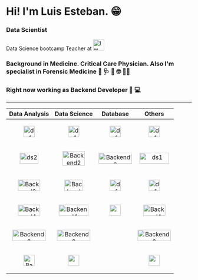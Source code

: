 # Hi! I'm Luis Esteban. 😁

### Data Scientist 
Data Science bootcamp Teacher at <a href="https://www.lewagon.com/" target="_blank"><img src="https://raw.githubusercontent.com/lewagon/fullstack-images/master/uikit/logo.png" alt="lw" width="30" height="30"/></a>



### Background in Medicine. Critical Care Physician. Also I'm specialist in Forensic Medicine  🧬 🩺 🔬 🤓 🧟‍♂️


### Right now working as Backend Developer 🦾 💻 

***********************************************************************************

| Data Analysis| Data Science | Database | Others |
|-------------------|-------------------|---------------------|--------------------|
|<p align="center"><img src="https://cdn.worldvectorlogo.com/logos/python-4.svg" alt="ds1" width="30" height="30"/></p>| <p align="center"><img src="https://scipy.org/images/logo.svg" alt="ds1" width="30" height="30"/></p> | <p align="center"><img src="https://www.sqlite.org/images/sqlite370_banner.gif" alt="ds1" width="30" height="30"/></p> | <p align="center"><img src="https://dbeaver.io/wp-content/uploads/2015/09/beaver-head.png" alt="ds1" width="30" height="30"/></p> |
|<p align="center"><img src="https://jupyter.org/assets/logos/rectanglelogo-greytext-orangebody-greymoons.svg" alt="ds2" width="50" height="30"/></p> | <p align="center"><img src="https://www.statsmodels.org/stable/_images/statsmodels-logo-v2-horizontal.svg" alt="Backend2" width="60" height="40"/></p>| <p align="center"><img src="https://webimages.mongodb.com/_com_assets/cms/kuyj3d95v5vbmm2f4-horizontal_white.svg?auto=format%252Ccompress" alt="Backend3" width="90" height="30"/></p> | <p align="center"><img src="https://www.docker.com/wp-content/uploads/2022/01/Docker-Logo-White-RGB_Horizontal-730x189-1.png.webp" alt="ds1" width="80" height="30"/></p> |
|<p align="center"><img src="https://matplotlib.org/_static/logo_light.svg" alt="Backend3" width="60" height="30"/></p>| <p align="center"><img src="https://scikit-learn.org/stable/_static/scikit-learn-logo-small.png" alt="Backend2" width="50" height="30"/></p> |  <p align="center"><img src="https://www.postgresql.org/media/img/about/press/elephant.png" alt="ds1" width="30" height="30"/></p>  |  <p align="center"><img src="https://cdn.worldvectorlogo.com/logos/google-cloud-1.svg" alt="ds1" width="30" height="30"/></p> |
|<p align="center"><img src="https://seaborn.pydata.org/_static/logo-wide-lightbg.svg" alt="Backend4" width="60" height="30"/></p>| <p align="center"><img src="https://www.gstatic.com/devrel-devsite/prod/vd0b6a72e157acde26de95ec0a4f3c963ef89b26016c053f67be2964730c81ac3/tensorflow/images/lockup.svg" alt="Backend4" width="80" height="30"/></p> |<p align="center"><img src="https://cdn.worldvectorlogo.com/logos/mariadb.svg" width="30" height="30"/></p> | <p align="center"><img src="https://cdn.worldvectorlogo.com/logos/git-icon.svg" alt="Backend4" width="60" height="30"/></p> |
|  <p align="center"><img src="https://pandas.pydata.org/static/img/pandas_white.svg" alt="Backend3" width="90" height="30"/></p>  | <p align="center"><img src="https://keras.io/img/logo.png" alt="Backend3" width="90" height="30"/></p> |  | <p align="center"><img src="https://cdn.worldvectorlogo.com/logos/linux-tux-2.svg" alt="Backend3" width="90" height="30"/></p> |
| <p align="center"><img src="https://cdn.worldvectorlogo.com/logos/numpy-1.svg" alt="Backend2" width="30" height="30"/></p> | <p align="center"><img src="https://opencv.org/wp-content/uploads/2022/05/logo.png" width="30" height="30"/></p> |  |  <p align="center"><img src="https://cdn.worldvectorlogo.com/logos/fastapi-1.svg" width="30" height="30"/></p> |


